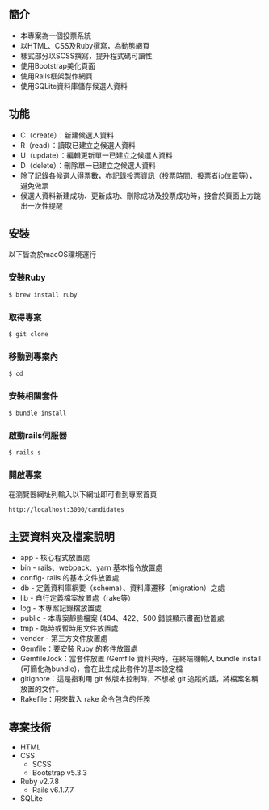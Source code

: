 <!-- # README

This README would normally document whatever steps are necessary to get the
application up and running.

Things you may want to cover:

* Ruby version

* System dependencies

* Configuration

* Database creation

* Database initialization

* How to run the test suite

* Services (job queues, cache servers, search engines, etc.)

* Deployment instructions

* ... -->


## 簡介
- 本專案為一個投票系統
- 以HTML、CSS及Ruby撰寫，為動態網頁
- 樣式部分以SCSS撰寫，提升程式碼可讀性
- 使用Bootstrap美化頁面
- 使用Rails框架製作網頁
- 使用SQLite資料庫儲存候選人資料

## 功能
- C（create）：新建候選人資料
- R（read）：讀取已建立之候選人資料
- U（update）：編輯更新單一已建立之候選人資料
- D（delete）：刪除單一已建立之候選人資料
- 除了記錄各候選人得票數，亦記錄投票資訊（投票時間、投票者ip位置等），避免做票
- 候選人資料新建成功、更新成功、刪除成功及投票成功時，接會於頁面上方跳出一次性提醒

<!-- ## 畫面 -->


## 安裝
以下皆為於macOS環境運行
### 安裝Ruby
```bash
$ brew install ruby
```
### 取得專案
```bash
$ git clone 
```
### 移動到專案內
```bash
$ cd 
```
### 安裝相關套件
```bash
$ bundle install
```
### 啟動rails伺服器
```bash
$ rails s
```
### 開啟專案
在瀏覽器網址列輸入以下網址即可看到專案首頁
```bash
http://localhost:3000/candidates
```

## 主要資料夾及檔案說明
- app - 核心程式放置處
- bin - rails、webpack、yarn 基本指令放置處
- config- rails 的基本文件放置處
- db - 定義資料庫綱要（schema）、資料庫遷移（migration）之處
- lib - 自行定義檔案放置處（rake等）
- log - 本專案記錄檔放置處
- public - 本專案靜態檔案 (404、422、500 錯誤顯示畫面)放置處
- tmp - 臨時或暫時用文件放置處
- vender - 第三方文件放置處
- Gemfile：要安裝 Ruby 的套件放置處
- Gemfile.lock：當套件放置 /Gemfile 資料夾時，在終端機輸入 bundle install (可簡化為bundle)，會在此生成此套件的基本設定檔
- gitignore：這是指利用 git 做版本控制時，不想被 git 追蹤的話，將檔案名稱放置的文件。
- Rakefile：用來載入 rake 命令包含的任務


## 專案技術
- HTML
- CSS
    - SCSS
    - Bootstrap v5.3.3
- Ruby v2.7.8
    - Rails v6.1.7.7
- SQLite
